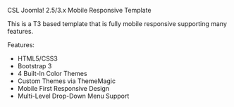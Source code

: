 CSL Joomla! 2.5/3.x Mobile Responsive Template

This is a T3 based template that is fully mobile responsive supporting many features.

Features:
* HTML5/CSS3
* Bootstrap 3
* 4 Built-In Color Themes
* Custom Themes via ThemeMagic
* Mobile First Responsive Design
* Multi-Level Drop-Down Menu Support 
